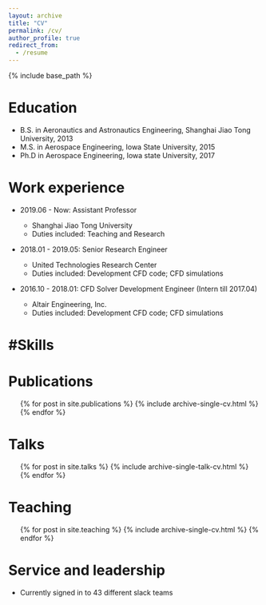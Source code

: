 ```yaml
---
layout: archive
title: "CV"
permalink: /cv/
author_profile: true
redirect_from:
  - /resume
---
```


{% include base_path %}

Education
======
* B.S. in Aeronautics and Astronautics Engineering, Shanghai Jiao Tong University, 2013
* M.S. in Aerospace Engineering, Iowa State University, 2015
* Ph.D in Aerospace Engineering, Iowa state University, 2017

Work experience
======
* 2019.06 - Now: Assistant Professor  
  * Shanghai Jiao Tong University
  * Duties included: Teaching and Research

* 2018.01 - 2019.05: Senior Research Engineer
  * United Technologies Research Center
  * Duties included: Development CFD code; CFD simulations
 
* 2016.10 - 2018.01: CFD Solver Development Engineer (Intern till 2017.04)
  * Altair Engineering, Inc.
  * Duties included: Development CFD code; CFD simulations
 
#Skills
======

Publications
======
  <ul>{% for post in site.publications %}
    {% include archive-single-cv.html %}
  {% endfor %}</ul>
  
Talks
======
  <ul>{% for post in site.talks %}
    {% include archive-single-talk-cv.html %}
  {% endfor %}</ul>
  
Teaching
======
  <ul>{% for post in site.teaching %}
    {% include archive-single-cv.html %}
  {% endfor %}</ul>
  
Service and leadership
======
* Currently signed in to 43 different slack teams
